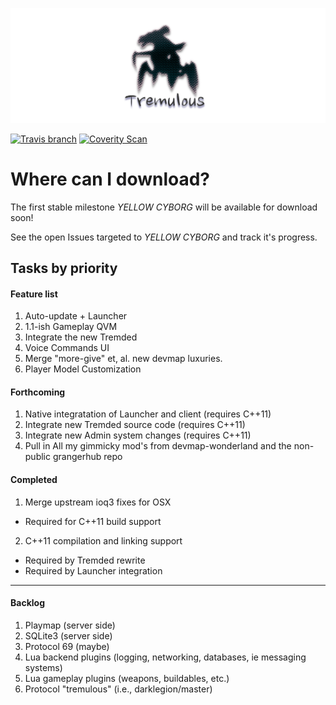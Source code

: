 ![](https://github.com/wtfbbqhax/tremulous-art/blob/master/branding/tremulous-banner.jpg)

[![Travis branch](https://img.shields.io/travis/wtfbbqhax/tremulous/blowfish-alpha-1.svg?maxAge=2592000)](https://travis-ci.org/wtfbbqhax/tremulous)
[![Coverity Scan](https://img.shields.io/coverity/scan/9866.svg?maxAge=3600)](https://scan.coverity.com/projects/wtfbbqhax-tremulous)

# Where can I download?   

The first stable milestone _YELLOW CYBORG_ will be available for download soon!  

See the open Issues targeted to _YELLOW CYBORG_ and track it's progress.

## Tasks by priority

#### Feature list

1. Auto-update + Launcher
2. 1.1-ish Gameplay QVM
3. Integrate the new Tremded
4. Voice Commands UI
6. Merge "more-give" et, al. new devmap luxuries.
7. Player Model Customization

#### Forthcoming

1. Native integratation of Launcher and client (requires C++11)
2. Integrate new Tremded source code (requires C++11)
3. Integrate new Admin system changes (requires C++11)
5. Pull in All my gimmicky mod's from devmap-wonderland and the non-public grangerhub repo

#### Completed

1. Merge upstream ioq3 fixes for OSX
 - Required for C++11 build support
2. C++11 compilation and linking support
 - Required by Tremded rewrite
 - Required by Launcher integration

---

#### Backlog

1. Playmap (server side)
2. SQLite3 (server side)
3. Protocol 69 (maybe)
4. Lua backend plugins (logging, networking, databases, ie messaging systems)
5. Lua gameplay plugins (weapons, buildables, etc.)
6. Protocol "tremulous" (i.e., darklegion/master)
